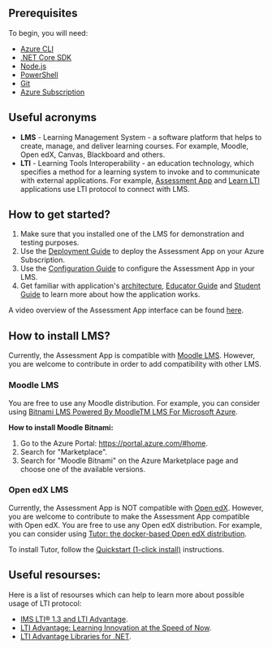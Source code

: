 ## Prerequisites

To begin, you will need:
* [Azure CLI](https://docs.microsoft.com/en-us/cli/azure/install-azure-cli?view=azure-cli-latest?WT.mc_id=ltiAssessment-github-cxa)
* [.NET Core SDK](https://dotnet.microsoft.com/download?WT.mc_id=lti-github-cxa)
* [Node.js](https://nodejs.org/en/download/)
* [PowerShell](https://docs.microsoft.com/en-gb/powershell/scripting/install/installing-powershell?view=powershell-7.1&viewFallbackFrom=powershell-7%3FWT.mc_id%3DltiAssessment-github-cxa)
* [Git](https://git-scm.com/downloads)
* [Azure Subscription](https://azure.microsoft.com/free?WT.mc_id=ltiAssessment-github-cxa)

## Useful acronyms

* **LMS** - Learning Management System - a software platform that helps to create, manage, and deliver learning courses. For example, Moodle, Open edX, Canvas, Blackboard and others.
* **LTI** - Learning Tools Interoperability - an education technology, which specifies a method for a learning system to invoke and to communicate with external applications. For example, [Assessment App](https://github.com/microsoft/AzureLTIAssessmentApp) and [Learn LTI](https://github.com/microsoft/Learn-LTI) applications use LTI protocol to connect with LMS.

## How to get started?

1. Make sure that you installed one of the LMS for demonstration and testing purposes.
2. Use the [Deployment Guide](/docs/DEPLOYMENT_GUIDE.md) to deploy the Assessment App on your Azure Subscription.
3. Use the [Configuration Guide](/docs/CONFIGURATION_GUIDE.md) to configure the Assessment App in your LMS.
4. Get familiar with application's [architecture](/images/architecturediagram.png), [Educator Guide](/docs/EDUCATOR_GUIDE.md) and [Student Guide](/docs/STUDENT_GUIDE.md) to learn more about how the application works.

A video overview of the Assessment App interface can be found [here](https://youtu.be/XiIGph3-LdM).

## How to install LMS?

Currently, the Assessment App is compatible with [Moodle LMS](https://moodle.org/). However, you are welcome to contribute in order to add compatibility with other LMS.

### Moodle LMS
You are free to use any Moodle distribution. For example, you can consider using [Bitnami LMS Powered By MoodleTM LMS For Microsoft Azure](https://docs.bitnami.com/azure/apps/moodle/). 

**How to install Moodle Bitnami:**

1. Go to the Azure Portal: https://portal.azure.com/#home.
2. Search for "Marketplace".
3. Search for "Moodle Bitnami" on the Azure Marketplace page and choose one of the available versions.

### Open edX LMS

Currently, the Assessment App is NOT compatible with [Open edX](https://open.edx.org/). However, you are welcome to contribute to make the Assessment App compatible with Open edX.
You are free to use any Open edX distribution. For example, you can consider using [Tutor: the docker-based Open edX distribution](https://docs.tutor.overhang.io/).

To install Tutor, follow the [Quickstart (1-click install)](Quickstart (1-click install)) instructions.

## Useful resourses:

Here is a list of resourses which can help to learn more about possible usage of LTI protocol:

* [IMS LTI® 1.3 and LTI Advantage](https://www.imsglobal.org/activity/learning-tools-interoperability).
* [LTI Advantage: Learning Innovation at the Speed of Now](https://www.imsglobal.org/lti-advantage-overview).
* [LTI Advantage Libraries for .NET](https://github.com/LtiLibrary/LtiAdvantage).

